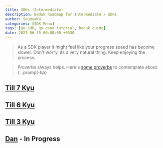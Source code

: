 ```yaml
---
title: SDKs (Intermediate)
description: Baduk Roadmap for Intermediate / SDKs
author: SoumyaK4
categories: [SDK Menu]
tags: [go sdk, go game tutorial, baduk guide]
date: 2021-06-15 00:00:00 +0530
---
```


> As a SDK player it might feel like your progress speed has become slower. Don't worry, its a very natural thing. Keep
enjoying the process.

> Proverbs always helps. Here's <a href="https://en.1200igo.com/proverb" target="_blank">some proverbs</a> to
contemplate about.
{: .prompt-tip}

## [Till 7 Kyu](/posts/sdk-9kyu)

## [Till 6 Kyu](/posts/sdk-6kyu)

## [Till 3 Kyu](/posts/sdk-3kyu)

## [Dan](/posts/shodan) - In Progress
